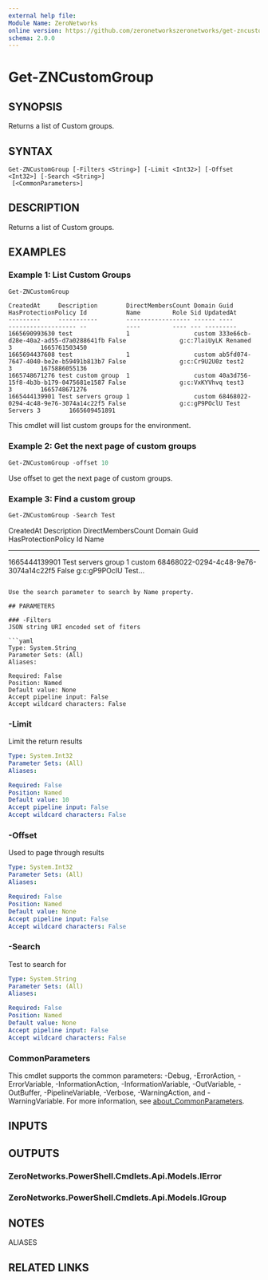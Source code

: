```yaml
---
external help file:
Module Name: ZeroNetworks
online version: https://github.com/zeronetworkszeronetworks/get-zncustomgroup
schema: 2.0.0
---
```


# Get-ZNCustomGroup

## SYNOPSIS
Returns a list of Custom groups.

## SYNTAX

```
Get-ZNCustomGroup [-Filters <String>] [-Limit <Int32>] [-Offset <Int32>] [-Search <String>]
 [<CommonParameters>]
```

## DESCRIPTION
Returns a list of Custom groups.

## EXAMPLES

### Example 1: List Custom Groups
```powershell
Get-ZNCustomGroup
```

```output
CreatedAt     Description        DirectMembersCount Domain Guid                                 HasProtectionPolicy Id           Name         Role Sid UpdatedAt
---------     -----------        ------------------ ------ ----                                 ------------------- --           ----         ---- --- ---------
1665690993630 test               1                  custom 333e66cb-d28e-40a2-ad55-d7a0288641fb False               g:c:7laiUyLK Renamed      3        1665761503450
1665694437608 test               1                  custom ab5fd074-7647-4040-be2e-b59491b813b7 False               g:c:Cr9U2U0z test2        3        1675886055136
1665748671276 test custom group  1                  custom 40a3d756-15f8-4b3b-b179-0475681e1587 False               g:c:VxKYVhvq test3        3        1665748671276
1665444139901 Test servers group 1                  custom 68468022-0294-4c48-9e76-3074a14c22f5 False               g:c:gP9POclU Test Servers 3        1665609451891
```

This cmdlet will list custom groups for the environment.

### Example 2: Get the next page of custom groups
```powershell
Get-ZNCustomGroup -offset 10
```

Use offset to get the next page of custom groups.

### Example 3: Find a custom group
```powershell
Get-ZNCustomGroup -Search Test
```

CreatedAt     Description        DirectMembersCount Domain Guid                                 HasProtectionPolicy Id           Name
---------     -----------        ------------------ ------ ----                                 ------------------- --           ---- 
1665444139901 Test servers group 1                  custom 68468022-0294-4c48-9e76-3074a14c22f5 False               g:c:gP9POclU Test…
```output

Use the search parameter to search by Name property.

## PARAMETERS

### -Filters
JSON string URI encoded set of fiters

```yaml
Type: System.String
Parameter Sets: (All)
Aliases:

Required: False
Position: Named
Default value: None
Accept pipeline input: False
Accept wildcard characters: False
```

### -Limit
Limit the return results

```yaml
Type: System.Int32
Parameter Sets: (All)
Aliases:

Required: False
Position: Named
Default value: 10
Accept pipeline input: False
Accept wildcard characters: False
```

### -Offset
Used to page through results

```yaml
Type: System.Int32
Parameter Sets: (All)
Aliases:

Required: False
Position: Named
Default value: None
Accept pipeline input: False
Accept wildcard characters: False
```

### -Search
Test to search for

```yaml
Type: System.String
Parameter Sets: (All)
Aliases:

Required: False
Position: Named
Default value: None
Accept pipeline input: False
Accept wildcard characters: False
```

### CommonParameters
This cmdlet supports the common parameters: -Debug, -ErrorAction, -ErrorVariable, -InformationAction, -InformationVariable, -OutVariable, -OutBuffer, -PipelineVariable, -Verbose, -WarningAction, and -WarningVariable. For more information, see [about_CommonParameters](http://go.microsoft.com/fwlink/?LinkID=113216).

## INPUTS

## OUTPUTS

### ZeroNetworks.PowerShell.Cmdlets.Api.Models.IError

### ZeroNetworks.PowerShell.Cmdlets.Api.Models.IGroup

## NOTES

ALIASES

## RELATED LINKS

